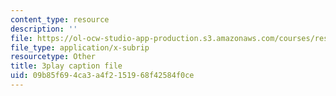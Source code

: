 ```yaml
---
content_type: resource
description: ''
file: https://ol-ocw-studio-app-production.s3.amazonaws.com/courses/res-2-002-finite-element-procedures-for-solids-and-structures-spring-2010/09b85f694ca3a4f2151968f42584f0ce_oNqSzzycRhw.srt
file_type: application/x-subrip
resourcetype: Other
title: 3play caption file
uid: 09b85f69-4ca3-a4f2-1519-68f42584f0ce
---
```

